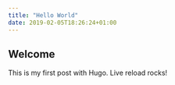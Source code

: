 ```yaml
---
title: "Hello World"
date: 2019-02-05T18:26:24+01:00
---
```


## Welcome
This is my first post with Hugo. Live reload rocks!

